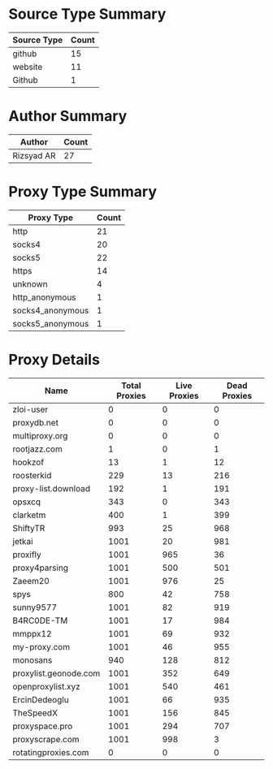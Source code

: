 # Source Type Summary

| Source Type | Count |
|-------------|-------|
| github | 15 |
| website | 11 |
| Github | 1 |


# Author Summary

| Author | Count |
|--------|-------|
| Rizsyad AR | 27 |


# Proxy Type Summary

| Proxy Type | Count |
|------------|-------|
| http | 21 |
| socks4 | 20 |
| socks5 | 22 |
| https | 14 |
| unknown | 4 |
| http_anonymous | 1 |
| socks4_anonymous | 1 |
| socks5_anonymous | 1 |


# Proxy Details

| Name | Total Proxies | Live Proxies | Dead Proxies |
|------|---------------|--------------|---------------|
| zloi-user | 0 | 0 | 0 |
| proxydb.net | 0 | 0 | 0 |
| multiproxy.org | 0 | 0 | 0 |
| rootjazz.com | 1 | 0 | 1 |
| hookzof | 13 | 1 | 12 |
| roosterkid | 229 | 13 | 216 |
| proxy-list.download | 192 | 1 | 191 |
| opsxcq | 343 | 0 | 343 |
| clarketm | 400 | 1 | 399 |
| ShiftyTR | 993 | 25 | 968 |
| jetkai | 1001 | 20 | 981 |
| proxifly | 1001 | 965 | 36 |
| proxy4parsing | 1001 | 500 | 501 |
| Zaeem20 | 1001 | 976 | 25 |
| spys | 800 | 42 | 758 |
| sunny9577 | 1001 | 82 | 919 |
| B4RC0DE-TM | 1001 | 17 | 984 |
| mmppx12 | 1001 | 69 | 932 |
| my-proxy.com | 1001 | 46 | 955 |
| monosans | 940 | 128 | 812 |
| proxylist.geonode.com | 1001 | 352 | 649 |
| openproxylist.xyz | 1001 | 540 | 461 |
| ErcinDedeoglu | 1001 | 66 | 935 |
| TheSpeedX | 1001 | 156 | 845 |
| proxyspace.pro | 1001 | 294 | 707 |
| proxyscrape.com | 1001 | 998 | 3 |
| rotatingproxies.com | 0 | 0 | 0 |
